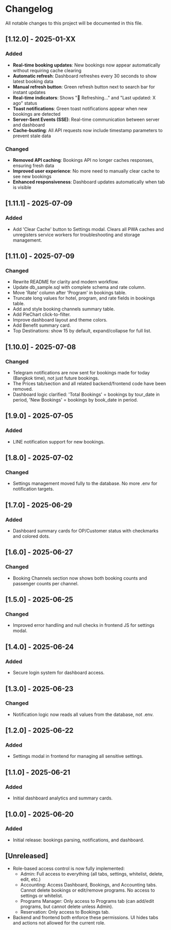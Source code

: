 # Changelog

All notable changes to this project will be documented in this file.

## [1.12.0] - 2025-01-XX
### Added
- **Real-time booking updates**: New bookings now appear automatically without requiring cache clearing
- **Automatic refresh**: Dashboard refreshes every 30 seconds to show latest booking data
- **Manual refresh button**: Green refresh button next to search bar for instant updates
- **Real-time indicators**: Shows "🔄 Refreshing..." and "Last updated: X ago" status
- **Toast notifications**: Green toast notifications appear when new bookings are detected
- **Server-Sent Events (SSE)**: Real-time communication between server and dashboard
- **Cache-busting**: All API requests now include timestamp parameters to prevent stale data

### Changed
- **Removed API caching**: Bookings API no longer caches responses, ensuring fresh data
- **Improved user experience**: No more need to manually clear cache to see new bookings
- **Enhanced responsiveness**: Dashboard updates automatically when tab is visible

## [1.11.1] - 2025-07-09
### Added
- Add 'Clear Cache' button to Settings modal. Clears all PWA caches and unregisters service workers for troubleshooting and storage management.

## [1.11.0] - 2025-07-09
### Changed
- Rewrite README for clarity and modern workflow.
- Update db_sample.sql with complete schema and rate column.
- Move 'Rate' column after 'Program' in bookings table.
- Truncate long values for hotel, program, and rate fields in bookings table.
- Add and style booking channels summary table.
- Add PieChart click-to-filter.
- Improve dashboard layout and theme colors.
- Add Benefit summary card.
- Top Destinations: show 15 by default, expand/collapse for full list.

## [1.10.0] - 2025-07-08
### Changed
- Telegram notifications are now sent for bookings made for today (Bangkok time), not just future bookings.
- The Prices tab/section and all related backend/frontend code have been removed.
- Dashboard logic clarified: 'Total Bookings' = bookings by tour_date in period, 'New Bookings' = bookings by book_date in period.

## [1.9.0] - 2025-07-05
### Added
- LINE notification support for new bookings.

## [1.8.0] - 2025-07-02
### Changed
- Settings management moved fully to the database. No more .env for notification targets.

## [1.7.0] - 2025-06-29
### Added
- Dashboard summary cards for OP/Customer status with checkmarks and colored dots.

## [1.6.0] - 2025-06-27
### Changed
- Booking Channels section now shows both booking counts and passenger counts per channel.

## [1.5.0] - 2025-06-25
### Changed
- Improved error handling and null checks in frontend JS for settings modal.

## [1.4.0] - 2025-06-24
### Added
- Secure login system for dashboard access.

## [1.3.0] - 2025-06-23
### Changed
- Notification logic now reads all values from the database, not .env.

## [1.2.0] - 2025-06-22
### Added
- Settings modal in frontend for managing all sensitive settings.

## [1.1.0] - 2025-06-21
### Added
- Initial dashboard analytics and summary cards.

## [1.0.0] - 2025-06-20
### Added
- Initial release: bookings parsing, notifications, and dashboard. 

## [Unreleased]
- Role-based access control is now fully implemented:
  - Admin: Full access to everything (all tabs, settings, whitelist, delete, edit, etc.)
  - Accounting: Access Dashboard, Bookings, and Accounting tabs. Cannot delete bookings or edit/remove programs. No access to settings or whitelist.
  - Programs Manager: Only access to Programs tab (can add/edit programs, but cannot delete unless Admin).
  - Reservation: Only access to Bookings tab.
- Backend and frontend both enforce these permissions. UI hides tabs and actions not allowed for the current role. 